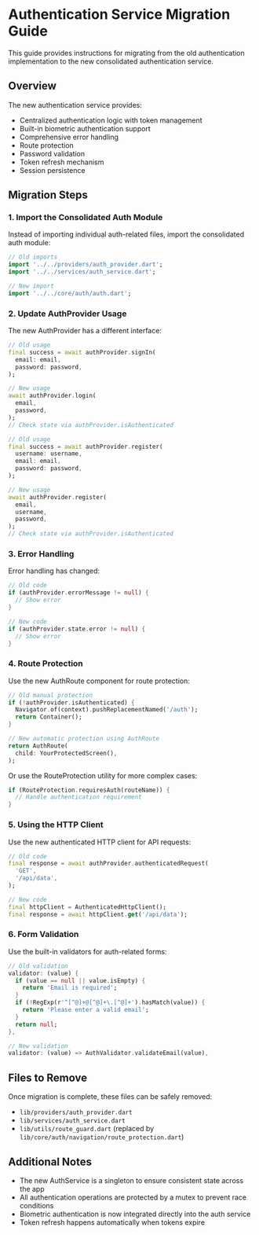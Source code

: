 # Authentication Service Migration Guide

This guide provides instructions for migrating from the old authentication implementation to the new consolidated authentication service.

## Overview

The new authentication service provides:

- Centralized authentication logic with token management
- Built-in biometric authentication support
- Comprehensive error handling
- Route protection
- Password validation
- Token refresh mechanism
- Session persistence

## Migration Steps

### 1. Import the Consolidated Auth Module

Instead of importing individual auth-related files, import the consolidated auth module:

```dart
// Old imports
import '../../providers/auth_provider.dart';
import '../../services/auth_service.dart';

// New import
import '../../core/auth/auth.dart';
```

### 2. Update AuthProvider Usage

The new AuthProvider has a different interface:

```dart
// Old usage
final success = await authProvider.signIn(
  email: email,
  password: password,
);

// New usage
await authProvider.login(
  email,
  password,
);
// Check state via authProvider.isAuthenticated
```

```dart
// Old usage
final success = await authProvider.register(
  username: username,
  email: email,
  password: password,
);

// New usage
await authProvider.register(
  email,
  username,
  password,
);
// Check state via authProvider.isAuthenticated
```

### 3. Error Handling

Error handling has changed:

```dart
// Old code
if (authProvider.errorMessage != null) {
  // Show error
}

// New code
if (authProvider.state.error != null) {
  // Show error
}
```

### 4. Route Protection

Use the new AuthRoute component for route protection:

```dart
// Old manual protection
if (!authProvider.isAuthenticated) {
  Navigator.of(context).pushReplacementNamed('/auth');
  return Container();
}

// New automatic protection using AuthRoute
return AuthRoute(
  child: YourProtectedScreen(),
);
```

Or use the RouteProtection utility for more complex cases:

```dart
if (RouteProtection.requiresAuth(routeName)) {
  // Handle authentication requirement
}
```

### 5. Using the HTTP Client

Use the new authenticated HTTP client for API requests:

```dart
// Old code
final response = await authProvider.authenticatedRequest(
  'GET',
  '/api/data',
);

// New code
final httpClient = AuthenticatedHttpClient();
final response = await httpClient.get('/api/data');
```

### 6. Form Validation

Use the built-in validators for auth-related forms:

```dart
// Old validation
validator: (value) {
  if (value == null || value.isEmpty) {
    return 'Email is required';
  }
  if (!RegExp(r'^[^@]+@[^@]+\.[^@]+').hasMatch(value)) {
    return 'Please enter a valid email';
  }
  return null;
},

// New validation
validator: (value) => AuthValidator.validateEmail(value),
```

## Files to Remove

Once migration is complete, these files can be safely removed:

- `lib/providers/auth_provider.dart`
- `lib/services/auth_service.dart`
- `lib/utils/route_guard.dart` (replaced by `lib/core/auth/navigation/route_protection.dart`)

## Additional Notes

- The new AuthService is a singleton to ensure consistent state across the app
- All authentication operations are protected by a mutex to prevent race conditions
- Biometric authentication is now integrated directly into the auth service
- Token refresh happens automatically when tokens expire
